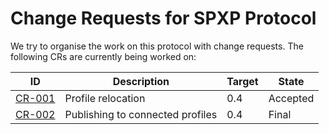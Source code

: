 # Change Requests for SPXP Protocol
We try to organise the work on this protocol with change requests. The following CRs are currently being worked on:

| ID | Description | Target | State |
|---|---|---|---|
| [CR-001](./CR-001_ProfileRelocation.md) | Profile relocation | 0.4 | Accepted |
| [CR-002](./CR-002_PublishToConnectedProfile.md) | Publishing to connected profiles | 0.4 | Final |
